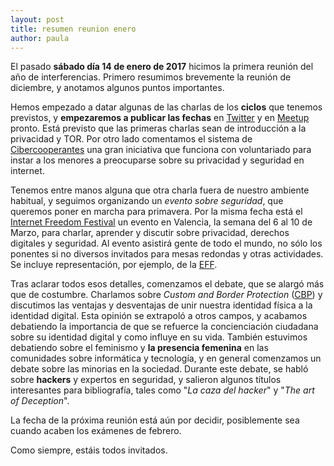 ```yaml
---
layout: post
title: resumen reunion enero
author: paula
---
```


El pasado **sábado día 14 de enero de 2017** hicimos la primera reunión del año de interferencias. Primero resumimos brevemente la reunión de diciembre, y anotamos algunos puntos importantes.

Hemos empezado a datar algunas de las charlas de los **ciclos** que tenemos previstos, y **empezaremos a publicar las fechas** en [Twitter](https://twitter.com/Inter_ferencias) y en [Meetup](https://www.meetup.com/es-ES/Granada-Geek/) pronto. Está previsto que las primeras charlas sean de introducción a la privacidad y TOR. Por otro lado comentamos el sistema de [Cibercooperantes](https://menores.osi.es/cibercooperantes) una gran iniciativa que funciona con voluntariado para instar a los menores a preocuparse sobre su  privacidad y seguridad en internet.

Tenemos entre manos alguna que otra charla fuera de nuestro ambiente habitual, y seguimos organizando un *evento sobre seguridad*, que queremos poner en marcha para primavera. Por la misma fecha está el [Internet Freedom Festival](https://internetfreedomfestival.org/) un evento en Valencia, la semana del 6 al 10 de Marzo, para charlar, aprender y discutir sobre privacidad, derechos digitales y seguridad. Al evento asistirá gente de todo el mundo, no sólo los ponentes si no diversos invitados para mesas redondas y otras actividades. Se incluye representación, por ejemplo, de la [EFF](https://www.eff.org).

Tras aclarar todos esos detalles, comenzamos el debate, que se alargó más que de costumbre. Charlamos sobre _Custom and Border Protection_ ([CBP](https://www.eff.org/es/deeplinks/2016/09/cbp-fails-meaningfully-address-risks-gathering-social-media-handles)) y discutimos las ventajas y desventajas de unir nuestra identidad física a la identidad digital. Esta opinión se extrapoló a otros campos, y acabamos debatiendo la importancia de que se refuerce la concienciación ciudadana sobre su identidad digital y como influye en su vida. También estuvimos debatiendo sobre el feminismo y **la presencia femenina** en las comunidades sobre informática y tecnología, y en general comenzamos un debate sobre las minorias en la sociedad. Durante este debate, se habló sobre **hackers** y expertos en seguridad, y salieron algunos títulos interesantes para bibliografía, tales como "_La caza del hacker_" y "_The art of Deception_". 

La fecha de la próxima reunión está aún por decidir, posiblemente sea cuando acaben los exámenes de febrero. 

Como siempre, estáis todos invitados.
